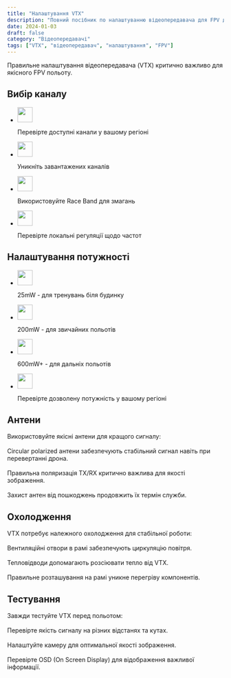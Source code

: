 ```yaml
---
title: "Налаштування VTX"
description: "Повний посібник по налаштуванню відеопередавача для FPV дрона"
date: 2024-01-03
draft: false
category: "Відеопередавачі"
tags: ["VTX", "відеопередавач", "налаштування", "FPV"]
---
```


Правильне налаштування відеопередавача (VTX) критично важливо для якісного FPV польоту.

<section id="channels" class="mt-8 scroll-mt-24">
<h2 class="font-[Montserrat] text-[20px] lg:text-[24px] border-b border-[#ba0108] pb-3 font-normal mb-3">Вибір каналу</h2>
<ul class="list-disc pl-5 space-y-2 text-[#333]">
<li class="flex gap-3 items-center">
<img width="35" height="35" class="cursor-pointer" src="/img/list-guide-one.png" alt="" style="filter: none; box-shadow: none;"/>
<p class="text-[16px] font-normal font-[Montserrat]">
Перевірте доступні канали у вашому регіоні
</p>
</li>

<li class="flex gap-3 items-center">
<img width="35" height="35" class="cursor-pointer" src="/img/list-guide-two.png" alt="" style="filter: none; box-shadow: none;"/>
<p class="text-[16px] font-normal font-[Montserrat]">
Уникніть <span class="text-[#ba0108] underline">завантажених</span> каналів
</p>
</li>

<li class="flex gap-3 items-center">
<img width="35" height="35" src="/img/list-guide-three.png" alt="" style="filter: none; box-shadow: none;" />
<p class="text-[16px] font-normal font-[Montserrat]">
Використовуйте Race Band для змагань
</p>
</li>

<li class="flex gap-3 items-center">
<img width="35" height="35" src="/img/list-guide-four.png" alt="" style="filter: none; box-shadow: none;" />
<p class="text-[16px] font-normal font-[Montserrat]">
Перевірте локальні регуляції щодо частот
</p>
</li>
</ul>
</section>

<section id="power" class="mt-10 scroll-mt-24">
<h2 class="font-[Montserrat] text-[20px] lg:text-[24px] border-b border-[#ba0108] pb-3 font-normal mb-3">Налаштування потужності</h2>
<ul class="list-disc pl-5 space-y-2 text-[#333]">
<li class="flex gap-3 items-center">
<img width="35" height="35" src="/img/list-guide-one.png" alt="" style="filter: none; box-shadow: none;" />
<p class="text-[16px] font-normal font-[Montserrat]">
25mW - для тренувань біля будинку
</p>
</li>

<li class="flex gap-3 items-center">
<img width="35" height="35" src="/img/list-guide-two.png" alt="" style="filter: none; box-shadow: none;" />
<p class="text-[16px] font-normal font-[Montserrat]">
200mW - для звичайних польотів
</p>
</li>

<li class="flex gap-3 items-center">
<img width="35" height="35" src="/img/list-guide-three.png" alt="" style="filter: none; box-shadow: none;" />
<p class="text-[16px] font-normal font-[Montserrat]">
600mW+ - для дальніх польотів
</p>
</li>

<li class="flex gap-3 items-center">
<img width="35" height="35" src="/img/list-guide-four.png" alt="" style="filter: none; box-shadow: none;" />
<p class="text-[16px] font-normal font-[Montserrat]">
Перевірте дозволену потужність у вашому регіоні
</p>
</li>
</ul>
</section>

<section id="antennas" class="mt-10 scroll-mt-24">
<h2 class="font-[Montserrat] text-[20px] lg:text-[24px] border-b border-[#ba0108] pb-3 font-normal mb-3">Антени</h2>
<p class="text-[16px] font-normal font-[Montserrat]">
Використовуйте якісні антени для кращого сигналу:
<br />
<br />
Circular polarized антени забезпечують стабільний сигнал навіть при перевертанні дрона.
<br />
<br />
Правильна поляризація TX/RX критично важлива для якості зображення.
<br />
<br />
Захист антен від пошкоджень продовжить їх термін служби.
</p>
</section>

<section id="cooling" class="scroll-mt-24 mt-10 bg-[#f5f5f5] px-[29px] py-[27px]">
<h2 class="font-[Montserrat] text-[20px] lg:text-[24px] border-b border-[#ba0108] pb-3 font-normal mb-3">Охолодження</h2>
<p class="text-[16px] font-normal font-[Montserrat]">
VTX потребує належного охолодження для стабільної роботи:
<br />
<br />
Вентиляційні отвори в рамі забезпечують циркуляцію повітря.
<br />
<br />
Тепловідводи допомагають розсіювати тепло від VTX.
<br />
<br />
Правильне розташування на рамі уникне перегріву компонентів.
</p>
</section>

<section id="testing" class="mt-10 scroll-mt-24">
<h2 class="font-[Montserrat] text-[20px] lg:text-[24px] border-b border-[#ba0108] pb-3 font-normal mb-3">Тестування</h2>
<p class="text-[16px] font-normal font-[Montserrat]">
Завжди тестуйте VTX перед польотом:
<br />
<br />
Перевірте якість сигналу на різних відстанях та кутах.
<br />
<br />
Налаштуйте камеру для оптимальної якості зображення.
<br />
<br />
Перевірте OSD (On Screen Display) для відображення важливої інформації.
</p>
</section> 